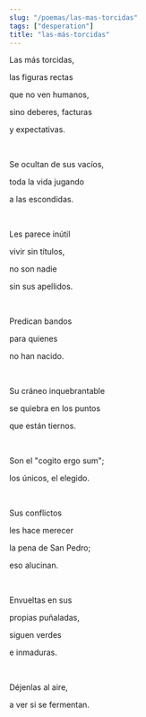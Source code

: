 ```yaml
---
slug: "/poemas/las-mas-torcidas"
tags: ["desperation"]
title: "las-más-torcidas"
---
```

Las más torcidas,

las figuras rectas

que no ven humanos,

sino deberes, facturas

y expectativas.

&nbsp;

Se ocultan de sus vacíos,

toda la vida jugando

a las escondidas.

&nbsp;

Les parece inútil

vivir sin títulos,

no son nadie

sin sus apellidos.

&nbsp;

Predican bandos

para quienes

no han nacido.

&nbsp;

Su cráneo inquebrantable

se quiebra en los puntos

que están tiernos.

&nbsp;

Son el "cogito ergo sum";

los únicos, el elegido.

&nbsp;

Sus conflictos

les hace merecer

la pena de San Pedro;

eso alucinan.

&nbsp;

Envueltas en sus

propias puñaladas,

siguen verdes

e inmaduras.

&nbsp;

Déjenlas al aire,

a ver si se fermentan.